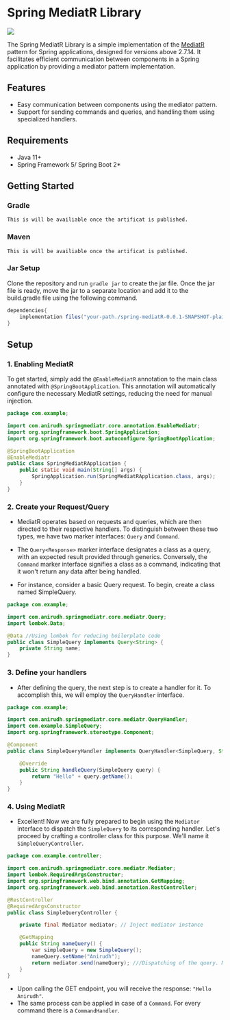 # Spring MediatR Library

![](https://github.com/AnirudhPandita2020/spring-mediatr/actions/workflows/mediatr-min.yml/badge.svg)

The Spring MediatR Library is a simple implementation of the [MediatR](https://github.com/jbogard/MediatR) pattern for
Spring applications, designed for versions above 2.7.14. It facilitates efficient communication between components in a
Spring application by providing a mediator pattern implementation.

## Features

- Easy communication between components using the mediator pattern.
- Support for sending commands and queries, and handling them using specialized handlers.

## Requirements

* Java 11+
* Spring Framework 5/ Spring Boot 2*

## Getting Started

### Gradle

    This is will be availiable once the artificat is published.

### Maven

    This is will be availiable once the artificat is published.

### Jar Setup

Clone the repository and run ```gradle jar``` to create the jar file. Once the jar file is ready, move the jar to a
separate location and add it to the build.gradle file using the following command.

```gradle
dependencies{
    implementation files("your-path./spring-mediatR-0.0.1-SNAPSHOT-plain.jar")
}
```

## Setup

### 1. Enabling MediatR

To get started, simply add the ```@EnableMediatR``` annotation to the main class annotated
with ```@SpringBootApplication```. This annotation will automatically configure the necessary MediatR settings, reducing
the need for manual injection.

```java
package com.example;

import com.anirudh.springmediatr.core.annotation.EnableMediatr;
import org.springframework.boot.SpringApplication;
import org.springframework.boot.autoconfigure.SpringBootApplication;

@SpringBootApplication
@EnableMediatr
public class SpringMediatRApplication {
    public static void main(String[] args) {
        SpringApplication.run(SpringMediatRApplication.class, args);
    }
}
```

### 2. Create your Request/Query

* MediatR operates based on requests and queries, which are then directed to their respective handlers. To distinguish
  between these two types, we have two marker interfaces: ```Query``` and ```Command```.

* The ```Query<Response>``` marker interface designates a class as a query, with an expected result provided through
  generics.
  Conversely, the ```Command``` marker interface signifies a class as a command, indicating that it won't return any
  data after
  being handled.

* For instance, consider a basic Query request. To begin, create a class named SimpleQuery.

```java
package com.example;

import com.anirudh.springmediatr.core.mediatr.Query;
import lombok.Data;

@Data //Using lombok for reducing boilerplate code
public class SimpleQuery implements Query<String> {
    private String name;
}
```

### 3. Define your handlers

* After defining the query, the next step is to create a handler for it. To accomplish this, we will employ the
  ```QueryHandler``` interface.

```java
package com.example;

import com.anirudh.springmediatr.core.mediatr.QueryHandler;
import com.example.SimpleQuery;
import org.springframework.stereotype.Component;

@Component
public class SimpleQueryHandler implements QueryHandler<SimpleQuery, String> {

    @Override
    public String handleQuery(SimpleQuery query) {
        return "Hello" + query.getName();
    }
}
```

### 4. Using MediatR

* Excellent! Now we are fully prepared to begin using the ```Mediator``` interface to dispatch the ```SimpleQuery``` to
  its
  corresponding handler. Let's proceed by crafting a controller class for this purpose. We'll name it
  ```SimpleQueryController```.

```java
package com.example.controller;

import com.anirudh.springmediatr.core.mediatr.Mediator;
import lombok.RequiredArgsConstructor;
import org.springframework.web.bind.annotation.GetMapping;
import org.springframework.web.bind.annotation.RestController;

@RestController
@RequiredArgsConstructor
public class SimpleQueryController {

    private final Mediator mediator; // Inject mediator instance 

    @GetMapping
    public String nameQuery() {
        var simpleQuery = new SimpleQuery();
        nameQuery.setName("Anirudh");
        return mediator.send(nameQuery); ///Dispatching of the query. MediatR will automatically locate the handler and return's after execution.
    }
}

```

* Upon calling the GET endpoint, you will receive the response: ```"Hello Anirudh"```.
* The same process can be applied in case of a ```Command```. For every command there is a ```CommandHandler```.



